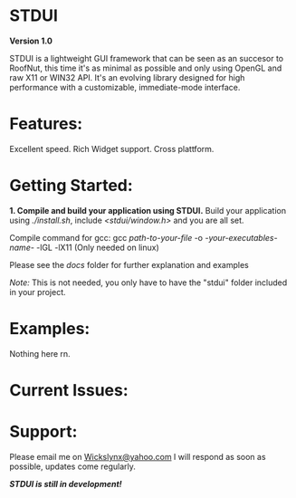 # STDUI

**Version 1.0**

STDUI is a lightweight GUI framework that can be seen as an succesor to RoofNut, this time it's as minimal as possible and only using OpenGL and raw X11 or WIN32 API. It's an evolving library designed for high performance with a customizable, immediate-mode interface.

# Features:
Excellent speed.
Rich Widget support.
Cross plattform.


# Getting Started:


**1. Compile and build your application using STDUI.**
Build your application using *./install.sh*, include *<stdui/window.h>* and you are all set.

Compile command for gcc: gcc *path-to-your-file* -o *-your-executables-name-* -lGL -lX11 (Only needed on linux)

Please see the *docs* folder for further explanation and examples

*Note:* This is not needed, you only have to have the "stdui" folder included in your project. 

# Examples:

Nothing here rn.


# Current Issues:




# Support:
Please email me on Wickslynx@yahoo.com
I will respond as soon as possible, updates come regularly. 

***STDUI is still in development!***

